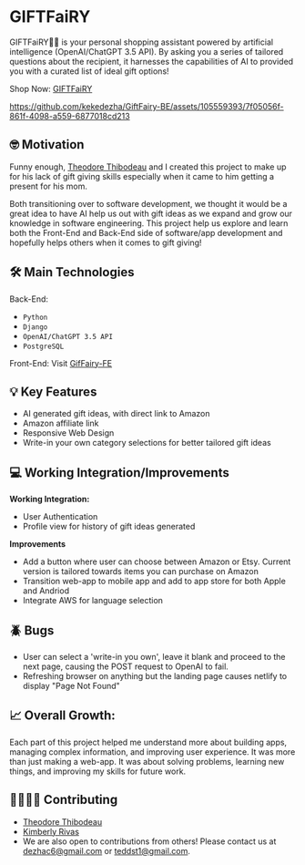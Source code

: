 # GIFTFaiRY
GIFTFaiRY🧚🏻 is your personal shopping assistant powered by artificial intelligence (OpenAI/ChatGPT 3.5 API). By asking you a series of tailored questions about the recipient, it harnesses the capabilities of AI to provided you with a curated list of ideal gift options! 

Shop Now: [GIFTFaiRY](https://giftfairy.netlify.app/)


https://github.com/kekedezha/GiftFairy-BE/assets/105559393/7f05056f-861f-4098-a559-6877018cd213


## 🤓 Motivation
Funny enough, [Theodore Thibodeau](https://github.com/TheoThibodeau) and I created this project to make up for his lack of gift giving skills especially when it came to him getting a present for his mom. 

Both transitioning over to software development, we thought it would be a great idea to have AI help us out with gift ideas as we expand and grow our knowledge in software engineering. This project help us explore and learn both the Front-End and Back-End side of software/app development and hopefully helps others when it comes to gift giving! 

## 🛠️ Main Technologies
Back-End: 
  - `Python`
  - `Django`
  - `OpenAI/ChatGPT 3.5 API`
  - `PostgreSQL`
  
Front-End: Visit [GifFairy-FE](https://github.com/kekedezha/GIFTFaiRY_FE)

## 💡 Key Features
- AI generated gift ideas, with direct link to Amazon
- Amazon affiliate link
- Responsive Web Design
- Write-in your own category selections for better tailored gift ideas 

## 💻 Working Integration/Improvements

**Working Integration:**
  - User Authentication 
  - Profile view for history of gift ideas generated

**Improvements**
  - Add a button where user can choose between Amazon or Etsy. Current version is tailored towards items you can purchase on Amazon
  - Transition web-app to mobile app and add to app store for both Apple and Andriod
  - Integrate AWS for language selection
## 🪲 Bugs

- User can select a 'write-in you own', leave it blank and proceed to the next page, causing the POST request to OpenAI to fail.
- Refreshing browser on anything but the landing page causes netlify to display "Page Not Found"

## 📈 Overall Growth:

Each part of this project helped me understand more about building apps, managing complex information, and improving user experience. It was more than just making a web-app. It was about solving problems, learning new things, and improving my skills for future work.

## 🫱🏼‍🫲🏽 Contributing 
- [Theodore Thibodeau](https://github.com/TheoThibodeau)
- [Kimberly Rivas](https://github.com/rivkj)
- We are also open to contributions from others! Please contact us at [dezhac6@gmail.com](mailto:dezha6@gmail.com) or [teddst1@gmail.com](mailto:teddst1@gmail.com).

